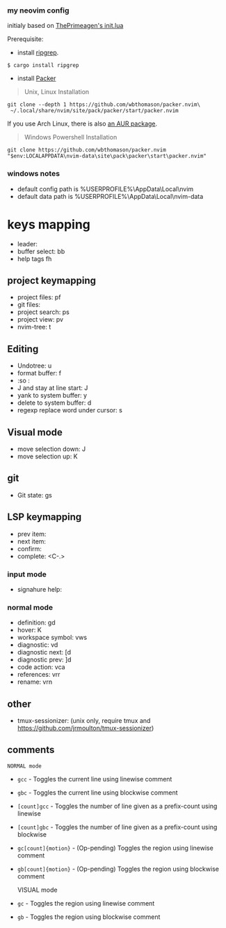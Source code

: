 ### my neovim config

initialy based on [ThePrimeagen's init.lua](https://github.com/ThePrimeagen/init.lua)

Prerequisite: 
- install [ripgrep](https://github.com/BurntSushi/ripgrep).

```
$ cargo install ripgrep
```

- install [Packer](https://github.com/wbthomason/packer.nvim)

> Unix, Linux Installation

```shell
git clone --depth 1 https://github.com/wbthomason/packer.nvim\
 ~/.local/share/nvim/site/pack/packer/start/packer.nvim
```

If you use Arch Linux, there is also [an AUR
package](https://aur.archlinux.org/packages/nvim-packer-git/).

> Windows Powershell Installation

```shell
git clone https://github.com/wbthomason/packer.nvim "$env:LOCALAPPDATA\nvim-data\site\pack\packer\start\packer.nvim"
```

### windows notes

- default config path is %USERPROFILE%\AppData\Local\nvim
- default data path is %USERPROFILE%\AppData\Local\nvim-data

# keys mapping
- leader: <space>
- buffer select: <leader>bb
- help tags <leader>fh

## project keymapping
- project files: <leader>pf
- git files: <C-p>
- project search: <leader>ps
- project view: <leader>pv
- nvim-tree: <leader>t

## Editing
- Undotree: <leader>u
- format buffer: <leader>f
- :so : <leader><leader>
- J and stay at line start: J
- yank to system buffer: <leader>y
- delete to system buffer: <leader>d
- regexp replace word under cursor: <leader>s

## Visual mode
- move selection down: J
- move selection up: K

## git
- Git state: <leader>gs

## LSP keymapping
- prev item: <C-p>
- next item: <C-n>
- confirm: <C-y>
- complete: <C-.>

### input mode
- signahure help: <C-h>


### normal mode
- definition: gd
- hover: K
- workspace symbol: <leader>vws
- diagnostic: <leader>vd
- diagnostic next: [d
- diagnostic prev: ]d
- code action: <leader>vca
- references: <leader>vrr
- rename: <leader>vrn

## other
- tmux-sessionizer: <C-f>  (unix only, require tmux and https://github.com/jrmoulton/tmux-sessionizer)

## comments

    NORMAL mode

- `gcc` - Toggles the current line using linewise comment
- `gbc` - Toggles the current line using blockwise comment
- `[count]gcc` - Toggles the number of line given as a prefix-count using linewise
- `[count]gbc` - Toggles the number of line given as a prefix-count using blockwise
- `gc[count]{motion}` - (Op-pending) Toggles the region using linewise comment
- `gb[count]{motion}` - (Op-pending) Toggles the region using blockwise comment

    VISUAL mode

- `gc` - Toggles the region using linewise comment
- `gb` - Toggles the region using blockwise comment
